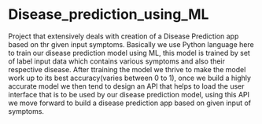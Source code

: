 # Disease_prediction_using_ML
Project that extensively deals with creation of a Disease Prediction app based on thr given input symptoms.
Basically we use Python language here to train our disease prediction model using ML, this model is trained by set of label input data which contains various symptoms and also their respective disease.
After ttraining the model we thrive to make the model work up to its best accuracy(varies between 0 to 1), once we build a highly accurate model we then tend to design an API that helps to load the user interface that is to be used by our disease prediction model, using this API we move forward to build a disease prediction app based on given input of symptoms.
